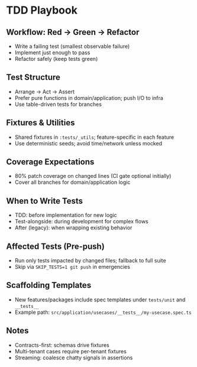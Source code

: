 # TDD Playbook

## Workflow: Red → Green → Refactor
- Write a failing test (smallest observable failure)
- Implement just enough to pass
- Refactor safely (keep tests green)

## Test Structure
- Arrange → Act → Assert
- Prefer pure functions in domain/application; push I/O to infra
- Use table-driven tests for branches

## Fixtures & Utilities
- Shared fixtures in `:tests/_utils`; feature-specific in each feature
- Use deterministic seeds; avoid time/network unless mocked

## Coverage Expectations
- 80% patch coverage on changed lines (CI gate optional initially)
- Cover all branches for domain/application logic

## When to Write Tests
- TDD: before implementation for new logic
- Test-alongside: during development for complex flows
- After (legacy): when wrapping existing behavior

## Affected Tests (Pre-push)
- Run only tests impacted by changed files; fallback to full suite
- Skip via `SKIP_TESTS=1 git push` in emergencies

## Scaffolding Templates
- New features/packages include spec templates under `tests/unit` and `__tests__`
- Example path: `src/application/usecases/__tests__/my-usecase.spec.ts`

## Notes
- Contracts-first: schemas drive fixtures
- Multi-tenant cases require per-tenant fixtures
- Streaming: coalesce chatty signals in assertions
